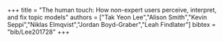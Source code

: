 +++
title =  "The human touch: How non-expert users perceive, interpret, and fix topic models"
authors = ["Tak Yeon Lee","Alison Smith","Kevin Seppi","Niklas Elmqvist","Jordan Boyd-Graber","Leah Findlater"]
bibtex = "bib/Lee201728"
+++

